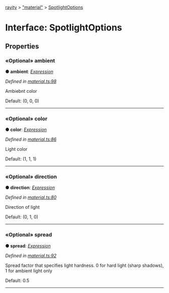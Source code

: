 [rayity](../README.md) > ["material"](../modules/_material_.md) > [SpotlightOptions](../interfaces/_material_.spotlightoptions.md)



# Interface: SpotlightOptions


## Properties
<a id="ambient"></a>

### «Optional» ambient

**●  ambient**:  *[Expression](_expression_.expression.md)* 

*Defined in [material.ts:98](https://github.com/gribbet/rayity/blob/afedd20/src/material.ts#L98)*



Ambiebnt color

Default: (0, 0, 0)




___

<a id="color"></a>

### «Optional» color

**●  color**:  *[Expression](_expression_.expression.md)* 

*Defined in [material.ts:86](https://github.com/gribbet/rayity/blob/afedd20/src/material.ts#L86)*



Light color

Default: (1, 1, 1)




___

<a id="direction"></a>

### «Optional» direction

**●  direction**:  *[Expression](_expression_.expression.md)* 

*Defined in [material.ts:80](https://github.com/gribbet/rayity/blob/afedd20/src/material.ts#L80)*



Direction of light

Default: (0, 1, 0)




___

<a id="spread"></a>

### «Optional» spread

**●  spread**:  *[Expression](_expression_.expression.md)* 

*Defined in [material.ts:92](https://github.com/gribbet/rayity/blob/afedd20/src/material.ts#L92)*



Spread factor that specifies light hardness. 0 for hard light (sharp shadows), 1 for ambient light only

Default: 0.5




___



